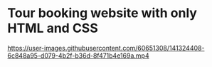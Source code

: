 # Tour booking website with only HTML and CSS

https://user-images.githubusercontent.com/60651308/141324408-6c848a95-d079-4b2f-b36d-8f471b4e169a.mp4


